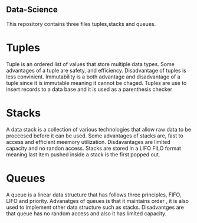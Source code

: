## Data-Science

This repository contains three files tuples,stacks and queues.

# Tuples

Tuple is an ordered list of values that store multiple data types.
Some advantages of a tuple are safety, and efficiency. Disadvantage of tuples is less convinient.
Immutability is a both advantage and disadvantage of a tuple since it is immutable meaning it cannot be chaged.
Tuples are use to insert records to a data base and it is used as a parenthesis checker

# Stacks

A data stack is a collection of various technologies that allow raw data to be proccesed before it can be used.
Some advantages of stacks are, fast to access and efficient meemory utilization. Disdavantages are limited capacity
and no randon access. Stacks are stored in a LIFO FILO format meaning last item pushed inside a stack is the first popped out.


# Queues 

A queue is a linear data structure that has follows three principles, FIFO, LIFO and priority.
Advanatges of queues is that it maintains order , it is also used to implement other data structure such as stacks.
Disadvantges are that queue has no random access and also it has limited capacity.
